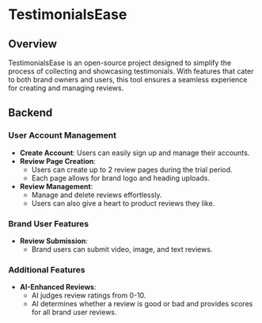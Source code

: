 # TestimonialsEase

## Overview

TestimonialsEase is an open-source project designed to simplify the process of collecting and showcasing testimonials. With features that cater to both brand owners and users, this tool ensures a seamless experience for creating and managing reviews.

## Backend

### User Account Management

- **Create Account**: Users can easily sign up and manage their accounts.
- **Review Page Creation**:
  - Users can create up to 2 review pages during the trial period.
  - Each page allows for brand logo and heading uploads.
- **Review Management**:
  - Manage and delete reviews effortlessly.
  - Users can also give a heart to product reviews they like.

### Brand User Features

- **Review Submission**:
  - Brand users can submit video, image, and text reviews.


### Additional Features

- **AI-Enhanced Reviews**:
  - AI judges review ratings from 0-10.
  - AI determines whether a review is good or bad and provides scores for all brand user reviews.
